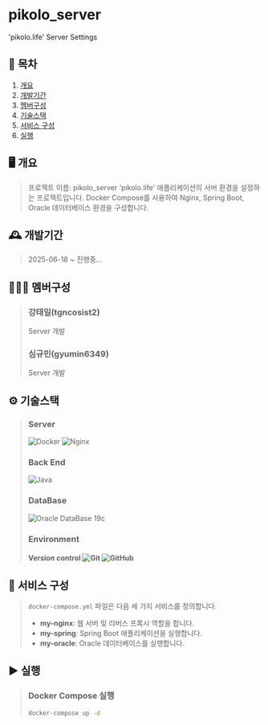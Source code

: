 # pikolo_server

'pikolo.life' Server Settings

## 📌 목차
1. [개요](#-개요-)
2. [개발기간](#-개발기간-)
3. [멤버구성](#-멤버구성)
4. [기술스택](#-기술스택-)
5. [서비스 구성](#-서비스-구성)
6. [실행](#-실행)

## 🖥️ 개요
> 프로젝트 이름: pikolo_server
> 'pikolo.life' 애플리케이션의 서버 환경을 설정하는 프로젝트입니다.
> Docker Compose를 사용하여 Nginx, Spring Boot, Oracle 데이터베이스 환경을 구성합니다.

## 🕰️ 개발기간
> 2025-06-18 ~ 진행중...

## 🧑‍🤝‍🧑 멤버구성
> ### 강태일(tgncosist2)
>
> Server 개발
>
> ### 심규민(gyumin6349)
>
> Server 개발

## ⚙️ 기술스택
> ### Server
>
> ![Docker](https://img.shields.io/badge/docker-%232496ED.svg?style=for-the-badge&logo=docker&logoColor=white)
> ![Nginx](https://img.shields.io/badge/nginx-%23009639.svg?style=for-the-badge&logo=nginx&logoColor=white)
>
> ### Back End
>
> ![Java](https://img.shields.io/badge/java-%23ED8B00.svg?style=for-the-badge&logo=openjdk&logoColor=white)
>
> ### DataBase
>
> ![Oracle DataBase 19c](https://img.shields.io/badge/Oracle%20DataBase%2019c-F80000?style=for-the-badge&logo=oracle&logoColor=white)
>
> ### Environment
>
> #### Version control ![Git](https://img.shields.io/badge/git-%23F05033.svg?style=for-the-badge&logo=git&logoColor=white) ![GitHub](https://img.shields.io/badge/github-%23121011.svg?style=for-the-badge&logo=github&logoColor=white)

## 🔧 서비스 구성
> `docker-compose.yml` 파일은 다음 세 가지 서비스를 정의합니다.
> - **my-nginx**: 웹 서버 및 리버스 프록시 역할을 합니다.
> - **my-spring**: Spring Boot 애플리케이션을 실행합니다.
> - **my-oracle**: Oracle 데이터베이스를 실행합니다.

## ▶️ 실행
> ### Docker Compose 실행
> ```bash
> docker-compose up -d
> ```
